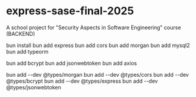# express-sase-final-2025
 A school project for "Security Aspects in Software Engineering" course (BACKEND)

bun install
bun add express
bun add cors
bun add morgan
bun add mysql2
bun add typeorm

bun add bcrypt
bun add jsonwebtoken
bun add axios

bun add --dev @types/morgan
bun add --dev @types/cors
bun add --dev @types/bcrypt
bun add --dev @types/express
bun add --dev @types/jsonwebtoken